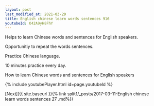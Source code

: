 ```yaml
---
layout: post
last_modified_at: 2021-03-29
title: English chinese learn words sentences 916 
youtubeId: O42A9yH8FhY
---
```

 
 
Helps to learn Chinese words and sentences for English speakers.

Opportunitiy to repeat the words sentences. 

Practice Chinese language. 
 
10 minutes practice every day. 
 
How to learn Chinese words and sentences for English speakers 
 
{% include youtubePlayer.html id=page.youtubeId %}
 
 
[Next]({{ site.baseurl }}{% link  split1/_posts/2017-03-11-English chinese learn words sentences 27 .md%})
 
